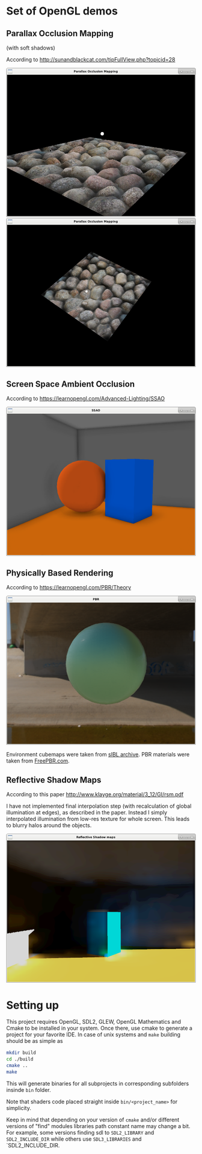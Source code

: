 # Set of OpenGL demos

## Parallax Occlusion Mapping
(with soft shadows)

According to http://sunandblackcat.com/tipFullView.php?topicid=28

![parallax occlusion mapping](./screenshots/parallax_1.png)
![parallax occlusion mapping shadows](./screenshots/parallax_2.png)

## Screen Space Ambient Occlusion

According to https://learnopengl.com/Advanced-Lighting/SSAO

![screen space ambient occlusion](./screenshots/ssao.png)

## Physically Based Rendering

According to https://learnopengl.com/PBR/Theory

![Physically Based Rendering](./screenshots/pbr.png)

Environment cubemaps were taken from [sIBL archive](http://www.hdrlabs.com/sibl/archive.html).
PBR materials were taken from [FreePBR.com](https://freepbr.com/).

## Reflective Shadow Maps
According to this paper http://www.klayge.org/material/3_12/GI/rsm.pdf

I have not implemented final interpolation step (with recalculation of
global illumination at edges), as described in the paper.
Instead I simply interpolated illumination from low-res texture for
whole screen. This leads to blurry halos around the objects.

![Reflective Shadow Maps](./screenshots/rsm.png)

# Setting up

This project requires OpenGL, SDL2, GLEW, OpenGL Mathematics
and Cmake to be installed in your system. Once there, use cmake to generate a project
for your favorite IDE. In case of unix systems and `make` building should be as simple as

```bash
mkdir build
cd ./build
cmake ..
make
```

This will generate binaries for all subprojects in corresponding subfolders
insinde `bin` folder.

Note that shaders code placed straight inside `bin/<project_name>` for simplicity.

Keep in mind that depending on your version of `cmake` and/or different versions of "find" modules libraries path constant name may change a bit. For example, some versions finding sdl to `SDL2_LIBRARY` and `SDL2_INCLUDE_DIR` while others use `SDL3_LIBRARIES` and `SDL2_INCLUDE_DIR.
